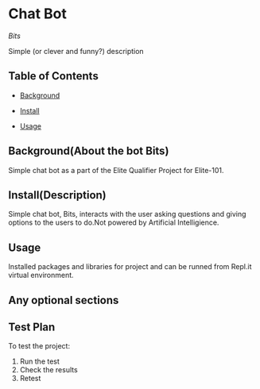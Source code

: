 # Chat Bot 
*Bits*

Simple (or clever and funny?) description

## Table of Contents

- [Background](#background)

- [Install](#install)

- [Usage](#usage)

## Background(About the bot Bits)

Simple chat bot as a part of the Elite Qualifier Project for Elite-101.

## Install(Description)

Simple chat bot, Bits, interacts with the user asking questions and giving options to the users to do.Not powered by Artificial Intelligience.

## Usage

Installed packages and libraries for project and can be runned from Repl.it virtual
environment.

## Any optional sections

## Test Plan

To test the project:

1.  Run the test
2.  Check the results
3.  Retest

